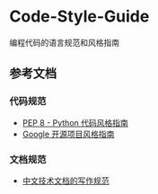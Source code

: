 # Code-Style-Guide
编程代码的语言规范和风格指南

## 参考文档

### 代码规范

* [PEP 8 - Python 代码风格指南](https://github.com/tedyli/PEP8-Style-Guide-for-Python-Code)
* [Google 开源项目风格指南](https://zh-google-styleguide.readthedocs.io/en/latest/contents/)

### 文档规范

* [中文技术文档的写作规范](https://github.com/ruanyf/document-style-guide)
